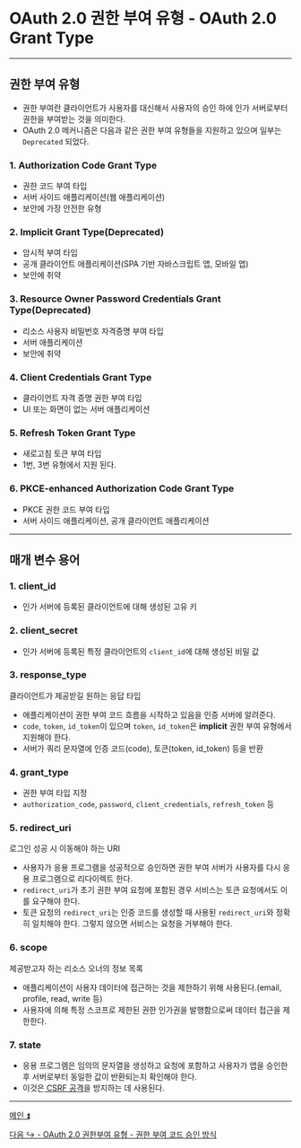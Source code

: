 # OAuth 2.0 권한 부여 유형 - OAuth 2.0 Grant Type

---

## 권한 부여 유형

- 권한 부여란 클라이언트가 사용자를 대신해서 사용자의 승인 하에 인가 서버로부터 권한을 부여받는 것을 의미한다.
- OAuth 2.0 메커니즘은 다음과 같은 권한 부여 유형들을 지원하고 있으며 일부는 `Deprecated` 되었다.

### 1. Authorization Code Grant Type
   - 권한 코드 부여 타입
   - 서버 사이드 애플리케이션(웹 애플리케이션)
   - 보안에 가장 안전한 유형
### 2. Implicit Grant Type(Deprecated)
   - 암시적 부여 타입
   - 공개 클라이언트 애플리케이션(SPA 기반 자바스크립트 앱, 모바일 앱)
   - 보안에 취약
### 3. Resource Owner Password Credentials Grant Type(Deprecated)
   - 리소스 사용자 비밀번호 자격증명 부여 타입
   - 서버 애플리케이션
   - 보안에 취약
### 4. Client Credentials Grant Type
   - 클라이언트 자격 증명 권한 부여 타입
   - UI 또는 화면이 없는 서버 애플리케이션
### 5. Refresh Token Grant Type
   - 새로고침 토큰 부여 타입
   - 1번, 3번 유형에서 지원 된다.
### 6. PKCE-enhanced Authorization Code Grant Type
   - PKCE 권한 코드 부여 타입
   - 서버 사이드 애플리케이션, 공개 클라이언트 애플리케이션

---

## 매개 변수 용어

### 1. client_id
- 인가 서버에 등록된 클라이언트에 대해 생성된 고유 키

### 2. client_secret
- 인가 서버에 등록된 특정 클라이언트의 `client_id`에 대해 생성된 비밀 값 

### 3. response_type
클라이언트가 제공받길 원하는 응답 타입
- 애플리케이션이 권한 부여 코드 흐름을 시작하고 있음을 인증 서버에 알려준다.
- `code`, `token`, `id_token`이 있으며 `token`, `id_token`은 **implicit** 권한 부여 유형에서 지원해야 한다.
- 서버가 쿼리 문자열에 인증 코드(code), 토큰(token, id_token) 등을 반환

### 4. grant_type
- 권한 부여 타입 지정
- `authorization_code`, `password`, `client_credentials`, `refresh_token` 등

### 5. redirect_uri
로그인 성공 시 이동해야 하는 URI
- 사용자가 응용 프로그램을 성공적으로 승인하면 권한 부여 서버가 사용자를 다시 응용 프로그램으로 리다이렉트 한다.
- `redirect_uri`가 초기 권한 부여 요청에 포함된 경우 서비스는 토큰 요청에서도 이를 요구해야 한다.
- 토큰 요청의 `redirect_uri`는 인증 코드를 생성할 때 사용된 `redirect_uri`와 정확히 일치해야 한다. 그렇지 않으면 서비스는 요청을 거부해야 한다.

### 6. scope
제공받고자 하는 리소스 오너의 정보 목록
- 애플리케이션이 사용자 데이터에 접근하는 것을 제한하기 위해 사용된다.(email, profile, read, write 등)
- 사용자에 의해 특정 스코프로 제한된 권한 인가권을 발행함으로써 데이터 접근을 제한한다.

### 7. state
- 응용 프로그램은 임의의 문자열을 생성하고 요청에 포함하고 사용자가 앱을 승인한 후 서버로부터 동일한 값이 반환되는지 확인해야 한다.
- 이것은[ CSRF 공격](https://github.com/genesis12345678/TIL/blob/main/Spring/security/security/Cors_Csrf/Csrf.md)을 방지하는 데 사용된다.

---

[메인 ⏫](https://github.com/genesis12345678/TIL/blob/main/Spring/security/oauth/main.md)

[다음 ↪️ - OAuth 2.0 권한부여 유형 - 권한 부여 코드 승인 방식]()